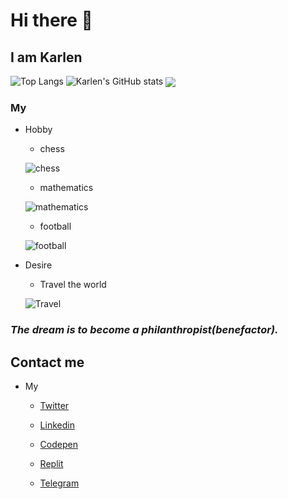 # Hi there 👋

## I am Karlen

![Top Langs](https://github-readme-stats.vercel.app/api/top-langs/?username=KarlenNersisyan&theme=merko)
![Karlen's GitHub stats](https://github-readme-stats.vercel.app/api?username=KarlenNersisyan&show_icons=true&theme=merko)
<a href="https://github.com/KarlenNersisyan/DOM_Project">
  <img align="center" src="https://github-readme-stats.vercel.app/api/pin/?username=KarlenNersisyan&theme=merko&repo=DOM_Project" />
</a>

### My

* Hobby

    * chess

    ![chess](https://www.plymouthpubliclibrary.org/wp-content/uploads/2016/08/Chess-300x200.jpg)

    * mathematics

    ![mathematics](https://images.newscientist.com/wp-content/uploads/2014/12/11164217/maths-gettyimages-5716961731.jpg?width=300)

    * football

    ![football](https://www.newcastlesportsinjury.co.uk/wp-content/uploads/2016/11/physiotherapists-in-football-300x200.jpg)

* Desire 

    * Travel the world

    ![Travel](https://encrypted-tbn0.gstatic.com/images?q=tbn:ANd9GcTkyUR6ZmDxs3DXVFamVdIizkP_t-MSB_J-zGUioi5BOL7ku69VidL3AMDL3-YWpvyaXpk&usqp=CAU)

    
### _The dream is to become a philanthropist(benefactor)._


## Contact me

* My

    * [Twitter](https://twitter.com/nersisyan_karl)

    * [Linkedin](https://www.linkedin.com/in/karlen-nersisyan/)

    * [Codepen](https://codepen.io/karlennersisyan/)

    * [Replit](https://replit.com/@KarlenNersisyan)

    * [Telegram](https://t.me/NKarlen)

